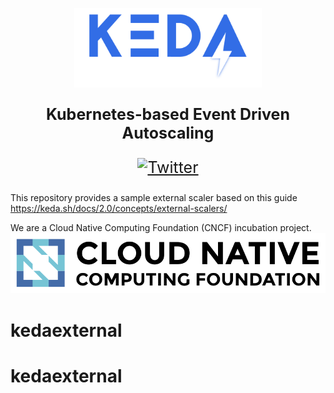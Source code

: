 <p align="center"><img src="https://raw.githubusercontent.com/kedacore/keda/master/images/keda-logo-transparent.png" width="300"/></p>
<p style="font-size: 25px" align="center"><b>Kubernetes-based Event Driven Autoscaling</b></p>
<p style="font-size: 25px" align="center">
<a href="https://twitter.com/kedaorg"><img src="https://img.shields.io/twitter/follow/kedaorg?style=social" alt="Twitter"></a></p>

This repository provides a sample external scaler based on this guide https://keda.sh/docs/2.0/concepts/external-scalers/

We are a Cloud Native Computing Foundation (CNCF) incubation project.
![CNCF Logo](https://raw.githubusercontent.com/kedacore/keda/master/images/logo-cncf.svg)
# kedaexternal
# kedaexternal
